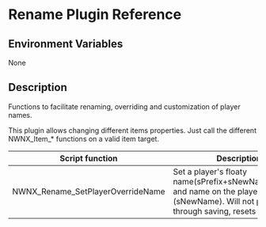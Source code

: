 # Rename Plugin Reference

## Environment Variables

None

## Description

Functions to facilitate renaming, overriding and customization of player names.

This plugin allows changing different items properties. Just call the different NWNX_Item_* functions on a valid item target. 

Script function | Description  
----------------|-------------
NWNX_Rename_SetPlayerOverrideName | Set a player's floaty name(sPrefix+sNewName+sSuffix) and name on the player list (sNewName). Will not persist through saving, resets or logout.
